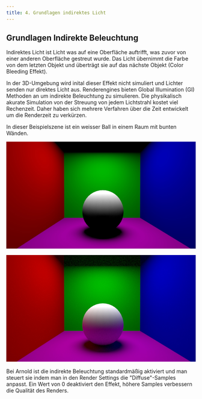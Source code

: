 ```yaml
---
title: 4. Grundlagen indirektes Licht
---
```


## Grundlagen Indirekte Beleuchtung

Indirektes Licht ist Licht was auf eine Oberfläche auftrifft, was zuvor von einer anderen Oberfläche gestreut wurde.
Das Licht übernimmt die Farbe von dem letzten Objekt und überträgt sie auf das nächste Objekt (Color Bleeding Effekt).

In der 3D-Umgebung wird inital dieser Effekt nicht simuliert und Lichter senden nur direktes Licht aus.
Renderengines bieten Global Illumination (GI) Methoden an um indirekte Beleuchtung zu simulieren.
Die physikalisch akurate Simulation von der Streuung von jedem Lichtstrahl kostet viel Rechenzeit.
Daher haben sich mehrere Verfahren über die Zeit entwickelt um die Renderzeit zu verkürzen.

In dieser Beispielszene ist ein weisser Ball in einem Raum mit bunten Wänden.

![Reines direktes Licht](../../../assets/06_lighting/images/GrundlagenLicht/GI-off.jpg)

![Global Illumination aktiviert](../../../assets/06_lighting/images/GrundlagenLicht/GI-on.jpg)

Bei Arnold ist die indirekte Beleuchtung standardmäßig aktiviert und man steuert sie indem man in den Render Settings die "Diffuse"-Samples anpasst.
Ein Wert von 0 deaktiviert den Effekt, höhere Samples verbessern die Qualität des Renders.
